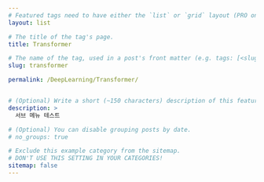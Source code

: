 ```yaml
---
# Featured tags need to have either the `list` or `grid` layout (PRO only).
layout: list

# The title of the tag's page.
title: Transformer

# The name of the tag, used in a post's front matter (e.g. tags: [<slug>]).
slug: transformer

permalink: /DeepLearning/Transformer/


# (Optional) Write a short (~150 characters) description of this featured tag.
description: >
  서브 메뉴 테스트

# (Optional) You can disable grouping posts by date.
# no_groups: true

# Exclude this example category from the sitemap.
# DON'T USE THIS SETTING IN YOUR CATEGORIES!
sitemap: false
---
```

